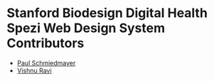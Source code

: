 <!--

This source file is part of the Stanford Biodesign Digital Health Spezi Web Design System open-source project

SPDX-FileCopyrightText: 2024 Stanford University and the project authors (see CONTRIBUTORS.md)

SPDX-License-Identifier: MIT

-->

# Stanford Biodesign Digital Health Spezi Web Design System Contributors

- [Paul Schmiedmayer](https://github.com/PSchmiedmayer)
- [Vishnu Ravi](https://github.com/vishnuravi)
